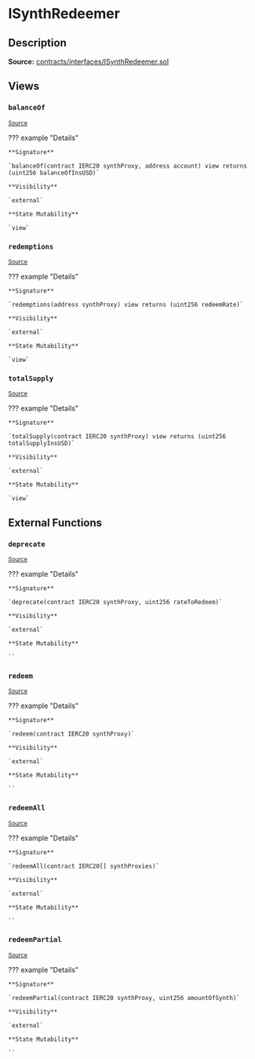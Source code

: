 # ISynthRedeemer

## Description

**Source:** [contracts/interfaces/ISynthRedeemer.sol](https://github.com/Synthetixio/synthetix/tree/v2.98.3/contracts/interfaces/ISynthRedeemer.sol)

## Views

### `balanceOf`

<sub>[Source](https://github.com/Synthetixio/synthetix/tree/v2.98.3/contracts/interfaces/ISynthRedeemer.sol#L10)</sub>

??? example "Details"

    **Signature**

    `balanceOf(contract IERC20 synthProxy, address account) view returns (uint256 balanceOfInsUSD)`

    **Visibility**

    `external`

    **State Mutability**

    `view`

### `redemptions`

<sub>[Source](https://github.com/Synthetixio/synthetix/tree/v2.98.3/contracts/interfaces/ISynthRedeemer.sol#L7)</sub>

??? example "Details"

    **Signature**

    `redemptions(address synthProxy) view returns (uint256 redeemRate)`

    **Visibility**

    `external`

    **State Mutability**

    `view`

### `totalSupply`

<sub>[Source](https://github.com/Synthetixio/synthetix/tree/v2.98.3/contracts/interfaces/ISynthRedeemer.sol#L13)</sub>

??? example "Details"

    **Signature**

    `totalSupply(contract IERC20 synthProxy) view returns (uint256 totalSupplyInsUSD)`

    **Visibility**

    `external`

    **State Mutability**

    `view`

## External Functions

### `deprecate`

<sub>[Source](https://github.com/Synthetixio/synthetix/tree/v2.98.3/contracts/interfaces/ISynthRedeemer.sol#L22)</sub>

??? example "Details"

    **Signature**

    `deprecate(contract IERC20 synthProxy, uint256 rateToRedeem)`

    **Visibility**

    `external`

    **State Mutability**

    ``

### `redeem`

<sub>[Source](https://github.com/Synthetixio/synthetix/tree/v2.98.3/contracts/interfaces/ISynthRedeemer.sol#L15)</sub>

??? example "Details"

    **Signature**

    `redeem(contract IERC20 synthProxy)`

    **Visibility**

    `external`

    **State Mutability**

    ``

### `redeemAll`

<sub>[Source](https://github.com/Synthetixio/synthetix/tree/v2.98.3/contracts/interfaces/ISynthRedeemer.sol#L17)</sub>

??? example "Details"

    **Signature**

    `redeemAll(contract IERC20[] synthProxies)`

    **Visibility**

    `external`

    **State Mutability**

    ``

### `redeemPartial`

<sub>[Source](https://github.com/Synthetixio/synthetix/tree/v2.98.3/contracts/interfaces/ISynthRedeemer.sol#L19)</sub>

??? example "Details"

    **Signature**

    `redeemPartial(contract IERC20 synthProxy, uint256 amountOfSynth)`

    **Visibility**

    `external`

    **State Mutability**

    ``
